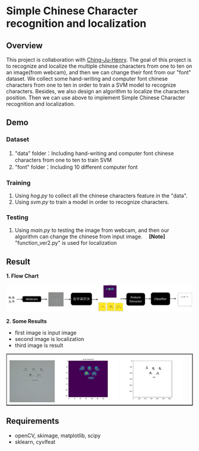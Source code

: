 # Simple Chinese Character recognition and localization

## Overview
This project is collaboration with [Ching-Ju-Henry](https://github.com/Ching-Ju-Henry). The goal of this project is to recognize and localize the multiple chinese characters from one to ten on an image(from webcam), and then we can change their font from our "font" dataset. We collect some hand-writing and computer font chinese characters from one to ten in order to train a SVM model to recognize characters. Besides, we also design an algorithm to localize the characters position. Then we can use above to implement Simple Chinese Character recognition and localization. 

## Demo
### Dataset
1. "data" folder：Including hand-writing and computer font chinese characters from one to ten to train SVM
2. "font" folder：Including 10 different computer font

### Training
1. Using *hog.py* to collect all the chinese characters feature in the "data".
2. Using *svm.py* to train a model in order to recognize characters.

### Testing
1. Using *main.py* to testing the image from webcam, and then our algorithm can change the chinese from input image.
&emsp;**[Note]**
"function_ver2.py" is used for localization 


## Result
**1. Flow Chart**
<center>
<img src="./results/flow.jpg" >
<br>
</center>

**2. Some Results**
* first image is input image
* second image is localization
* third image is result

<table border=1>
<tr>
<td>
<img src="./results/result1.jpg" width="25%"/>
<img src="./results/result2.jpg" width="35%"/>
<img src="./results/result3.jpg" width="35%"/>
</td>
</tr>

</table>

## Requirements
* openCV, skimage, matplotlib, scipy
* sklearn, cyvlfeat
